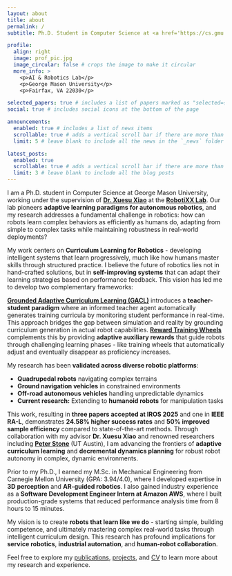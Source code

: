 ```yaml
---
layout: about
title: about
permalink: /
subtitle: Ph.D. Student in Computer Science at <a href='https://cs.gmu.edu/'>George Mason University</a>

profile:
  align: right
  image: prof_pic.jpg
  image_circular: false # crops the image to make it circular
  more_info: >
    <p>AI & Robotics Lab</p>
    <p>George Mason University</p>
    <p>Fairfax, VA 22030</p>

selected_papers: true # includes a list of papers marked as "selected={true}"
social: true # includes social icons at the bottom of the page

announcements:
  enabled: true # includes a list of news items
  scrollable: true # adds a vertical scroll bar if there are more than 3 news items
  limit: 5 # leave blank to include all the news in the `_news` folder

latest_posts:
  enabled: true
  scrollable: true # adds a vertical scroll bar if there are more than 3 new posts items
  limit: 3 # leave blank to include all the blog posts
---
```


I am a Ph.D. student in Computer Science at George Mason University, working under the supervision of **[Dr. Xuesu Xiao](https://cs.gmu.edu/~xiao/)** at the **[RobotiXX Lab](https://robotixx.cs.gmu.edu/)**. Our lab pioneers **adaptive learning paradigms for autonomous robotics**, and my research addresses a fundamental challenge in robotics: how can robots learn complex behaviors as efficiently as humans do, adapting from simple to complex tasks while maintaining robustness in real-world deployments?

My work centers on **Curriculum Learning for Robotics** - developing intelligent systems that learn progressively, much like how humans master skills through structured practice. I believe the future of robotics lies not in hand-crafted solutions, but in **self-improving systems** that can adapt their learning strategies based on performance feedback. This vision has led me to develop two complementary frameworks:

**[Grounded Adaptive Curriculum Learning (GACL)](https://arxiv.org/pdf/2508.02988)** introduces a **teacher-student paradigm** where an informed teacher agent automatically generates training curricula by monitoring student performance in real-time. This approach bridges the gap between simulation and reality by grounding curriculum generation in actual robot capabilities. **[Reward Training Wheels](https://arxiv.org/pdf/2503.15724)** complements this by providing **adaptive auxiliary rewards** that guide robots through challenging learning phases - like training wheels that automatically adjust and eventually disappear as proficiency increases.

My research has been **validated across diverse robotic platforms**:
- **Quadrupedal robots** navigating complex terrains
- **Ground navigation vehicles** in constrained environments  
- **Off-road autonomous vehicles** handling unpredictable dynamics
- **Current research:** Extending to **humanoid robots** for manipulation tasks

This work, resulting in **three papers accepted at IROS 2025** and one in **IEEE RA-L**, demonstrates **24.58% higher success rates** and **50% improved sample efficiency** compared to state-of-the-art methods. Through collaboration with my advisor **Dr. Xuesu Xiao** and renowned researchers including **[Peter Stone](https://www.cs.utexas.edu/~pstone/)** (UT Austin), I am advancing the frontiers of **adaptive curriculum learning** and **decremental dynamics planning** for robust robot autonomy in complex, dynamic environments.

Prior to my Ph.D., I earned my M.Sc. in Mechanical Engineering from Carnegie Mellon University (GPA: 3.94/4.0), where I developed expertise in **3D perception** and **AR-guided robotics**. I also gained industry experience as a **Software Development Engineer Intern at Amazon AWS**, where I built production-grade systems that reduced performance analysis time from 8 hours to 15 minutes.

My vision is to create **robots that learn like we do** - starting simple, building competence, and ultimately mastering complex real-world tasks through intelligent curriculum design. This research has profound implications for **service robotics**, **industrial automation**, and **human-robot collaboration**.

Feel free to explore my [publications](/linjiwang/publications/), [projects](/linjiwang/projects/), and [CV](/linjiwang/cv/) to learn more about my research and experience.
